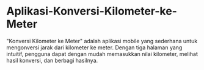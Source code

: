 # Aplikasi-Konversi-Kilometer-ke-Meter
"Konversi Kilometer ke Meter" adalah aplikasi mobile yang sederhana untuk mengonversi jarak dari kilometer ke meter. Dengan tiga halaman yang intuitif, pengguna dapat dengan mudah memasukkan nilai kilometer, melihat hasil konversi, dan berbagi hasilnya.
